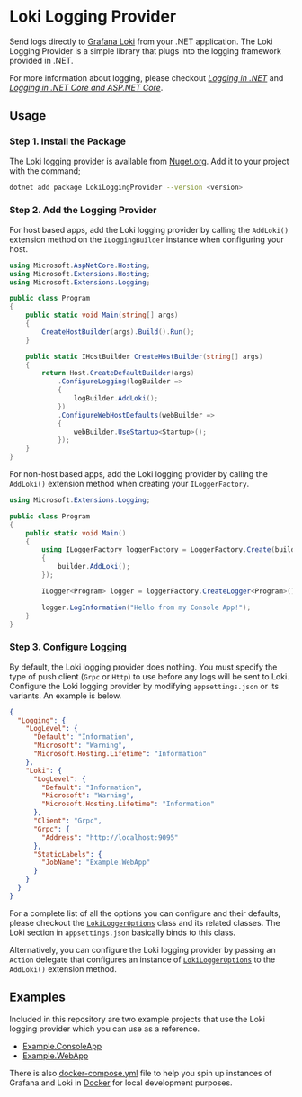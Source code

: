 # Loki Logging Provider

Send logs directly to [Grafana Loki](https://grafana.com/loki) from your .NET application. The Loki Logging Provider is a simple library that plugs into the logging framework provided in .NET.

For more information about logging, please checkout [_Logging in .NET_](https://docs.microsoft.com/dotnet/core/extensions/logging) and [_Logging in .NET Core and ASP.NET Core_](https://docs.microsoft.com/aspnet/core/fundamentals/logging).

## Usage

### Step 1. Install the Package

The Loki logging provider is available from [Nuget.org](https://www.nuget.org/packages/LokiLoggingProvider). Add it to your project with the command;

```sh
dotnet add package LokiLoggingProvider --version <version>
```

### Step 2. Add the Logging Provider

For host based apps, add the Loki logging provider by calling the `AddLoki()` extension method on the `ILoggingBuilder` instance when configuring your host.

```C#
using Microsoft.AspNetCore.Hosting;
using Microsoft.Extensions.Hosting;
using Microsoft.Extensions.Logging;

public class Program
{
    public static void Main(string[] args)
    {
        CreateHostBuilder(args).Build().Run();
    }

    public static IHostBuilder CreateHostBuilder(string[] args)
    {
        return Host.CreateDefaultBuilder(args)
            .ConfigureLogging(logBuilder =>
            {
                logBuilder.AddLoki();
            })
            .ConfigureWebHostDefaults(webBuilder =>
            {
                webBuilder.UseStartup<Startup>();
            });
    }
}
```

For non-host based apps, add the Loki logging provider by calling the `AddLoki()` extension method when creating your `ILoggerFactory`.

```C#
using Microsoft.Extensions.Logging;

public class Program
{
    public static void Main()
    {
        using ILoggerFactory loggerFactory = LoggerFactory.Create(builder =>
        {
            builder.AddLoki();
        });

        ILogger<Program> logger = loggerFactory.CreateLogger<Program>();

        logger.LogInformation("Hello from my Console App!");
    }
}
```

### Step 3. Configure Logging

By default, the Loki logging provider does nothing. You must specify the type of push client (`Grpc` or `Http`) to use before any logs will be sent to Loki. Configure the Loki logging provider by modifying `appsettings.json` or its variants. An example is below.

```json
{
  "Logging": {
    "LogLevel": {
      "Default": "Information",
      "Microsoft": "Warning",
      "Microsoft.Hosting.Lifetime": "Information"
    },
    "Loki": {
      "LogLevel": {
        "Default": "Information",
        "Microsoft": "Warning",
        "Microsoft.Hosting.Lifetime": "Information"
      },
      "Client": "Grpc",
      "Grpc": {
        "Address": "http://localhost:9095"
      },
      "StaticLabels": {
        "JobName": "Example.WebApp"
      }
    }
  }
}
```

For a complete list of all the options you can configure and their defaults, please checkout the [`LokiLoggerOptions`](./Sources/LokiLoggingProvider/Options/LokiLoggerOptions.cs) class and its related classes. The Loki section in `appsettings.json` basically binds to this class.

Alternatively, you can configure the Loki logging provider by passing an `Action` delegate that configures an instance of [`LokiLoggerOptions`](./Sources/LokiLoggingProvider/Options/LokiLoggerOptions.cs) to the `AddLoki()` extension method.

## Examples

Included in this repository are two example projects that use the Loki logging provider which you can use as a reference.

- [Example.ConsoleApp](./Sources/Example.ConsoleApp)
- [Example.WebApp](./Sources/Example.WebApp)

There is also [docker-compose.yml](./docker-compose.yml) file to help you spin up instances of Grafana and Loki in [Docker](https://www.docker.com) for local development purposes.
